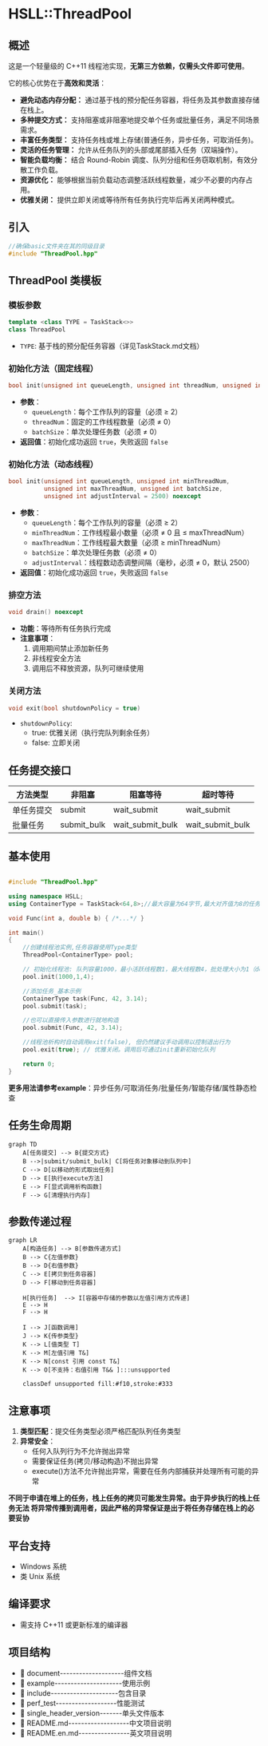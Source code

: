 # HSLL::ThreadPool

## 概述

这是一个轻量级的 C++11 线程池实现，**无第三方依赖，仅需头文件即可使用**。

它的核心优势在于**高效和灵活**：
*   **避免动态内存分配：** 通过基于栈的预分配任务容器，将任务及其参数直接存储在栈上。
*   **多种提交方式：** 支持阻塞或非阻塞地提交单个任务或批量任务，满足不同场景需求。
*   **丰富任务类型：** 支持任务栈或堆上存储(普通任务，异步任务，可取消任务)。
*   **灵活的任务管理：** 允许从任务队列的头部或尾部插入任务（双端操作）。
*   **智能负载均衡：** 结合 Round-Robin 调度、队列分组和任务窃取机制，有效分散工作负载。
*   **资源优化：** 能够根据当前负载动态调整活跃线程数量，减少不必要的内存占用。
*   **优雅关闭：** 提供立即关闭或等待所有任务执行完毕后再关闭两种模式。

## 引入
```cpp
//确保basic文件夹在其的同级目录
#include "ThreadPool.hpp"
```

## ThreadPool 类模板

### 模板参数
```cpp
template <class TYPE = TaskStack<>>
class ThreadPool
```
- `TYPE`: 基于栈的预分配任务容器（详见TaskStack.md文档）


### 初始化方法（固定线程）
```cpp
bool init(unsigned int queueLength, unsigned int threadNum, unsigned int batchSize) noexcept
```
- **参数**：
  - `queueLength`：每个工作队列的容量（必须 ≥ 2）
  - `threadNum`：固定的工作线程数量（必须 ≠ 0）
  - `batchSize`：单次处理任务数（必须 ≠ 0）
- **返回值**：初始化成功返回 `true`，失败返回 `false`

### 初始化方法（动态线程）
```cpp
bool init(unsigned int queueLength, unsigned int minThreadNum,
          unsigned int maxThreadNum, unsigned int batchSize,
          unsigned int adjustInterval = 2500) noexcept
```
- **参数**：
  - `queueLength`：每个工作队列的容量（必须 ≥ 2）
  - `minThreadNum`：工作线程最小数量（必须 ≠ 0 且 ≤ maxThreadNum）
  - `maxThreadNum`：工作线程最大数量（必须 ≥ minThreadNum）
  - `batchSize`：单次处理任务数（必须 ≠ 0）
  - `adjustInterval`：线程数动态调整间隔（毫秒，必须 ≠ 0，默认 2500）
- **返回值**：初始化成功返回 `true`，失败返回 `false`

### 排空方法
```cpp
void drain() noexcept
```
- **功能**：等待所有任务执行完成
- **注意事项**：
  1. 调用期间禁止添加新任务
  2. 非线程安全方法
  3. 调用后不释放资源，队列可继续使用

### 关闭方法
```cpp
void exit(bool shutdownPolicy = true)
```
- `shutdownPolicy`: 
  - true: 优雅关闭（执行完队列剩余任务）
  - false: 立即关闭

## 任务提交接口

| 方法类型      | 非阻塞      | 阻塞等待    | 超时等待      |
|-------------|------------|------------|--------------|
| 单任务提交    | submit    | wait_submit| wait_submit |
| 批量任务     | submit_bulk| wait_submit_bulk | wait_submit_bulk |


## 基本使用
```cpp

#include "ThreadPool.hpp"

using namespace HSLL;
using ContainerType = TaskStack<64,8>;//最大容量为64字节,最大对齐值为8的任务容器

void Func(int a, double b) { /*...*/ }

int main()
{
    //创建线程池实例,任务容器使用Type类型
    ThreadPool<ContainerType> pool;

    // 初始化线程池: 队列容量1000，最小活跃线程数1，最大线程数4，批处理大小为1（default）
    pool.init(1000,1,4); 

    //添加任务_基本示例
    ContainerType task(Func, 42, 3.14);
    pool.submit(task);

    //也可以直接传入参数进行就地构造
    pool.submit(Func, 42, 3.14);

    //线程池析构时自动调用exit(false), 但仍然建议手动调用以控制退出行为
    pool.exit(true); // 优雅关闭。调用后可通过init重新初始化队列

    return 0;
}
```
**更多用法请参考example**：异步任务/可取消任务/批量任务/智能存储/属性静态检查

## 任务生命周期
```mermaid
graph TD
    A[任务提交] --> B{提交方式}
    B -->|submit/submit_bulk| C[将任务对象移动到队列中]
    C --> D[以移动的形式取出任务]
    D --> E[执行execute方法]
    E --> F[显式调用析构函数]
    F --> G[清理执行内存]
```

## 参数传递过程
```mermaid
graph LR
    A[构造任务] --> B[参数传递方式]
    B --> C{左值参数}
    B --> D{右值参数}
    C --> E[拷贝到任务容器]
    D --> F[移动到任务容器]
    
    H[执行任务]  --> I[容器中存储的参数以左值引用方式传递]
    E --> H
    F --> H
    
    I --> J[函数调用]
    J --> K{传参类型}
    K --> L[值类型 T]
    K --> M[左值引用 T&]
    K --> N[const 引用 const T&]
    K --> O[不支持：右值引用 T&& ]:::unsupported
    
    classDef unsupported fill:#f10,stroke:#333
```

## 注意事项
1. **类型匹配**：提交任务类型必须严格匹配队列任务类型
2. **异常安全**：
   - 任何入队列行为不允许抛出异常
   - 需要保证任务(拷贝/移动构造)不抛出异常
   - execute()方法不允许抛出异常，需要在任务内部捕获并处理所有可能的异常
     
**不同于申请在堆上的任务，栈上任务的拷贝可能发生异常。由于异步执行的栈上任务无法
将异常传播到调用者，因此严格的异常保证是出于将任务存储在栈上的必要妥协**

## 平台支持
- Windows 系统
- 类 Unix 系统

## 编译要求
- 需支持 C++11 或更新标准的编译器

## 项目结构

- 📂 document--------------------组件文档
- 📂 example---------------------使用示例
- 📂 include---------------------包含目录
- 📂 perf_test-------------------性能测试
- 📂 single_header_version-------单头文件版本
- 📄 README.md-------------------中文项目说明
- 📄 README.en.md----------------英文项目说明